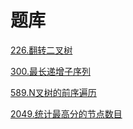 # 题库

[226.翻转二叉树](../../problemset/226.翻转二叉树/README.md)

[300.最长递增子序列](../../problemset/300.最长递增子序列/README.md)

[589.N叉树的前序遍历](../../problemset/589.N叉树的前序遍历/README.md)

[2049.统计最高分的节点数目](../../problemset/2049.统计最高分的节点数目/README.md)